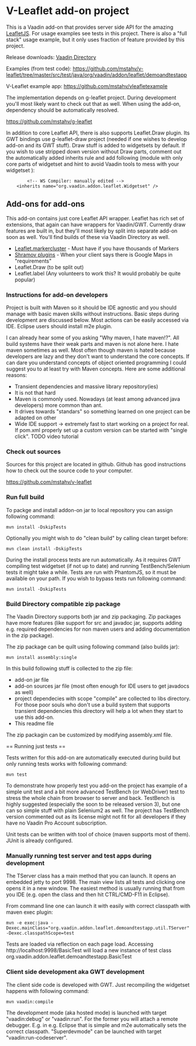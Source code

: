 # V-Leaflet add-on project

This is a Vaadin add-on that provides server side API for the amazing [LeafletJS](http://leafletjs.com). For usage examples see tests in this project. There is also a "full stack" usage example, but it only uses fraction of feature provided by this project.

Release downloads:
[Vaadin Directory](https://vaadin.com/directory/) 

Examples (from test code):
https://github.com/mstahv/v-leaflet/tree/master/src/test/java/org/vaadin/addon/leaflet/demoandtestapp

V-Leaflet example app: 
https://github.com/mstahv/vleafletexample

The implementation depends on g-leaflet project. During development you'll most likely want to check out that as well. When using the add-on, dependency should be automatically resolved.

https://github.com/mstahv/g-leaflet

In addition to core Leaflet API, there is also supports Leaflet.Draw plugin. Its GWT bindings use g-leaflet-draw project (needed if one wishes to develop add-on and its GWT stuff). Draw stuff is added to widgetsets by default. If you wish to use stripped down version without Draw parts, comment out the automatically added inherits rule and add following (module with only core parts of widgetset and hint to avoid Vaadin tools to mess with your widgetset ):

```
        <!-- WS Compiler: manually edited -->
	<inherits name="org.vaadin.addon.leaflet.Widgetset" />
```

## Add-ons for add-ons

This add-on contains just core Leaflet API wrapper. Leaflet has rich set of extensions, that again can have wrappers for Vaadin/GWT. Currently draw features are built in, but they'll most likely by split into separate add-on soon as well. You'll find builds of these via Vaadin Directory as well.

 * [Leaflet.markercluster](https://github.com/willtemperley/v-leaflet-markercluster-parent) - Must have if you have thousands of Markers
 * [Shramov plugins](https://github.com/mstahv/v-leaflet-shramov-parent) - When your client says there is Google Maps in "requirements"
 * Leaflet.Draw (to be split out)
 * Leaflet.label (Any volunteers to work this? It would probably be quite popular)


### Instructions for add-on developers

Project is built with Maven so it should be IDE agnostic and you should manage with basic maven skills without instructions. Basic steps during development are discussed below. Most actions can be easily accessed via IDE. Eclipse users should install m2e plugin.

I can already hear some of you asking "Why maven, I hate maven!?". All build systems have their weak parts and maven is not alone here. I hate maven sometimes as well. Most often though maven is hated because developers are lazy and they don't want to understand the core concepts. If can dare you understand concepts of object oriented programming I could suggest you to at least try with Maven concepts. Here are some additional reasons:

 * Transient dependencies and massive library repository(ies)
 * It is not that hard
 * Maven is commonly used. Nowadays (at least among advanced java developers) more common than ant.
 * It drives towards "standars" so something learned on one project can be adapted on other
 * Wide IDE support -> extremely fast to start working on a project for real. If pom.xml properly set up a custom version can be started with "single click". TODO video tutorial

### Check out sources

Sources for this project are located in github. Github has good instructions how to check out the source code to your computer.

https://github.com/mstahv/v-leaflet

### Run full build

To packge and install addon-on jar to local repository you can assign following command:
```
mvn install -DskipTests
```

Optionally you might wish to do "clean build" by calling clean target before:

```
mvn clean install -DskipTests
```

During the install process tests are run automatically. As it requires GWT compiling test widgetset (if not up to date) and running TestBench/Selenium tests it might take a while. Tests are run with PhantomJS, so it must be available on your path. If you wish to bypass tests run following command:

```
mvn install -DskipTests
```

### Build Directory compatible zip package

The Vaadin Directory supports both jar and zip packaging. Zip packages have more features (like support for src and javadoc jar, supports adding e.g. required dependencies for non maven users and adding documentation in the zip package).

The zip package can be quilt using following command (also builds jar):
```
mvn install assembly:single
```

In this build following stuff is collected to the zip file:

 * add-on jar file
 * add-on sources jar file (most often enough for IDE users to get javadocs as well)
 * project dependecies with scope "compile" are collected to libs directory. For those poor souls who don't use a build system that supports transient dependencies this directory will help a lot when they start to use this add-on.
 * This readme file

The zip packagin can be customized by modifying assembly.xml file.

== Running just tests ==

Tests written for this add-on are automatically executed during build but only running tests works with following command:
```
mvn test
```

To demonstrate how properly test you add-on the project has example of a simple unit test and a bit more advanced TestBench (or WebDriver) test to stress the whole chain from browser to server and back. TestBench is highly suggested (especially the soon to be released version 3), but one can so simple stuff with plain Selenium2 as well. The project has TestBench version commented out as its license might not fit for all developers if they have no Vaadin Pro Account subscription.

Unit tests can be written with tool of choice (maven supports most of them). JUnit is already configured.

### Manually running test server and test apps during development

The TServer class has a main method that you can launch. It opens an embedded jetty to port 9998. The main view lists all tests and clicking one opens it in a new window. The easiest method is usually running that from you IDE (e.g. open the class and then hit CTRL/CMD-F11 in Eclipse). 

From command line one can launch it with easily with correct classpath with maven exec plugin:
```
mvn -e exec:java -Dexec.mainClass="org.vaadin.addon.leaflet.demoandtestapp.util.TServer" -Dexec.classpathScope=test
```

Tests are loaded via reflection on each page load. Accessing http://localhost:9998/BasicTest will load a new instance of test class org.vaadin.addon.leaflet.demoandtestapp.BasicTest

### Client side development aka GWT development

The client side code is developed with GWT. Just recompiling the widgetset happens with following command:
```
mvn vaadin:compile
```

The development mode (aka hosted mode) is launched with target "vaadin:debug" or "vaadin:run". For the former you will attach a remote debugger. E.g. in e.g. Eclipse that is simple and m2e automatically sets the correct classpath. "Superdevmode" can be launched with target "vaadin:run-codeserver".

